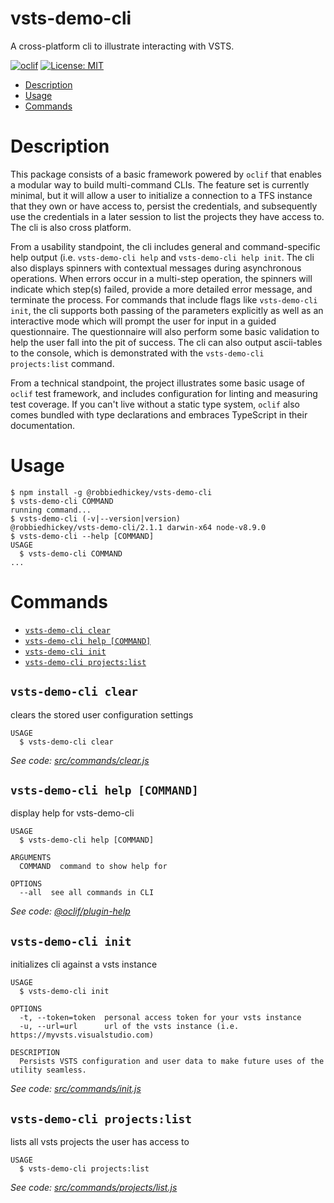vsts-demo-cli
========

A cross-platform cli to illustrate interacting with VSTS.

[![oclif](https://img.shields.io/badge/cli-oclif-brightgreen.svg)](https://oclif.io)
[![License: MIT](https://img.shields.io/badge/License-MIT-yellow.svg)](https://opensource.org/licenses/MIT)

<!-- toc -->
* [Description](#description)
* [Usage](#usage)
* [Commands](#commands)
<!-- tocstop -->

# Description

This package consists of a basic framework powered by `oclif` that enables a modular way to build multi-command CLIs. The feature set is currently minimal, but it will allow a user to initialize a connection to a TFS instance that they own or have access to, persist the credentials, and subsequently use the credentials in a later session to list the projects they have access to. The cli is also cross platform. 

From a usability standpoint, the cli includes general and command-specific help output (i.e. `vsts-demo-cli help` and `vsts-demo-cli help init`. The cli also displays spinners with contextual messages during asynchronous operations. When errors occur in a multi-step operation, the spinners will indicate which step(s) failed, provide a more detailed error message, and terminate the process. For commands that include flags like `vsts-demo-cli init`, the cli supports both passing of the parameters explicitly as well as an interactive mode which will prompt the user for input in a guided questionnaire. The questionnaire will also perform some basic validation to help the user fall into the pit of success. The cli can also output ascii-tables to the console, which is demonstrated with the `vsts-demo-cli projects:list` command.  

From a technical standpoint, the project illustrates some basic usage of `oclif` test framework, and includes configuration for linting and measuring test coverage. If you can't live without a static type system, `oclif` also comes bundled with type declarations and embraces TypeScript in their documentation. 


# Usage
<!-- usage -->
```sh-session
$ npm install -g @robbiedhickey/vsts-demo-cli
$ vsts-demo-cli COMMAND
running command...
$ vsts-demo-cli (-v|--version|version)
@robbiedhickey/vsts-demo-cli/2.1.1 darwin-x64 node-v8.9.0
$ vsts-demo-cli --help [COMMAND]
USAGE
  $ vsts-demo-cli COMMAND
...
```
<!-- usagestop -->
# Commands
<!-- commands -->
* [`vsts-demo-cli clear`](#vsts-demo-cli-clear)
* [`vsts-demo-cli help [COMMAND]`](#vsts-demo-cli-help-command)
* [`vsts-demo-cli init`](#vsts-demo-cli-init)
* [`vsts-demo-cli projects:list`](#vsts-demo-cli-projectslist)

## `vsts-demo-cli clear`

clears the stored user configuration settings

```
USAGE
  $ vsts-demo-cli clear
```

_See code: [src/commands/clear.js](https://github.com/robbiedhickey/vsts-demo-cli/blob/v2.1.1/src/commands/clear.js)_

## `vsts-demo-cli help [COMMAND]`

display help for vsts-demo-cli

```
USAGE
  $ vsts-demo-cli help [COMMAND]

ARGUMENTS
  COMMAND  command to show help for

OPTIONS
  --all  see all commands in CLI
```

_See code: [@oclif/plugin-help](https://github.com/oclif/plugin-help/blob/v2.0.5/src/commands/help.ts)_

## `vsts-demo-cli init`

initializes cli against a vsts instance

```
USAGE
  $ vsts-demo-cli init

OPTIONS
  -t, --token=token  personal access token for your vsts instance
  -u, --url=url      url of the vsts instance (i.e. https://myvsts.visualstudio.com)

DESCRIPTION
  Persists VSTS configuration and user data to make future uses of the utility seamless.
```

_See code: [src/commands/init.js](https://github.com/robbiedhickey/vsts-demo-cli/blob/v2.1.1/src/commands/init.js)_

## `vsts-demo-cli projects:list`

lists all vsts projects the user has access to

```
USAGE
  $ vsts-demo-cli projects:list
```

_See code: [src/commands/projects/list.js](https://github.com/robbiedhickey/vsts-demo-cli/blob/v2.1.1/src/commands/projects/list.js)_
<!-- commandsstop -->
